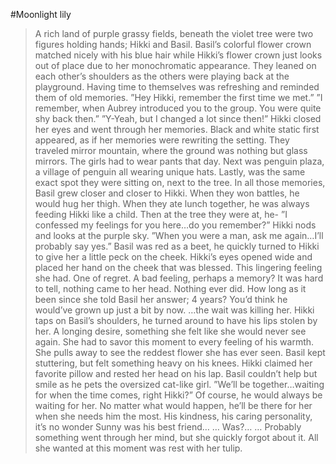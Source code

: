 #Moonlight lily

>A rich land of purple grassy fields, beneath the violet tree were two figures holding hands; Hikki and Basil.
>Basil’s colorful flower crown matched nicely with his blue hair while Hikki’s flower crown just looks out of place due to her monochromatic appearance.
>They leaned on each other’s shoulders as the others were playing back at the playground. Having time to themselves was refreshing and reminded them of old memories.
>”Hey Hikki, remember the first time we met.”
>”I remember, when Aubrey introduced you to the group. You were quite shy back then.”
>”Y-Yeah, but I changed a lot since then!”
>Hikki closed her eyes and went through her memories. Black and white static first appeared, as if her memories were rewriting the setting. 
>They traveled mirror mountain, where the ground was nothing but glass mirrors. The girls had to wear pants that day. Next was penguin plaza, a village of penguin all wearing unique hats. Lastly, was the same exact spot they were sitting on, next to the tree. 
>In all those memories, Basil grew closer and closer to Hikki. When they won battles, he would hug her thigh. When they ate lunch together, he was always feeding Hikki like a child. Then at the tree they were at, he-
>”I confessed my feelings for you here…do you remember?”
>Hikki nods and looks at the purple sky.
>”When you were a man, ask me again…I’ll probably say yes.”
>Basil was red as a beet, he quickly turned to Hikki to give her a little peck on the cheek.
>Hikki’s eyes opened wide and placed her hand on the cheek that was blessed. This lingering feeling she had.
>One of regret.
>A bad feeling, perhaps a memory? It was hard to tell, nothing came to her head.
>Nothing ever did.
>How long as it been since she told Basil her answer; 4 years? You’d think he would’ve grown up just a bit by now.
>…the wait was killing her.
>Hikki taps on Basil’s shoulders, he turned around to have his lips stolen by her.
>A longing desire, something she felt like she would never see again. She had to savor this moment to every feeling of his warmth.
>She pulls away to see the reddest flower she has ever seen. Basil kept stuttering, but felt something heavy on his knees.
>Hikki claimed her favorite pillow and rested her head on his lap. Basil couldn’t help but smile as he pets the oversized cat-like girl.
>”We’ll be together…waiting for when the time comes, right Hikki?”
>Of course, he would always be waiting for her. No matter what would happen, he’ll be there for her when she needs him the most.
>His kindness, his caring personality, it’s no wonder Sunny was his best friend…
>…
>Was?…
>…
>Probably something went through her mind, but she quickly forgot about it.
>All she wanted at this moment was rest with her tulip.